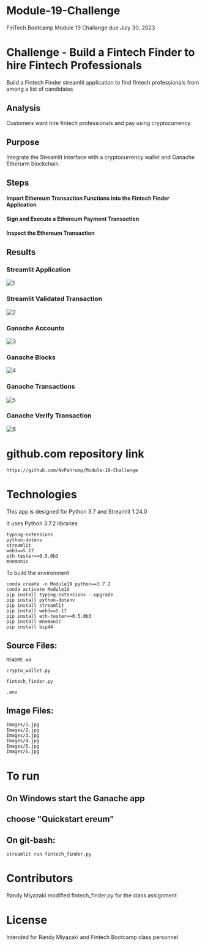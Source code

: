 # Module-19-Challenge

FinTech Bootcamp Module 19 Challange due July 30, 2023

# Challenge - Build a Fintech Finder to hire Fintech Professionals

Build a Fintech Finder streamlit application to find fintech professionals from among a list of candidates

## Analysis

Customers want hire fintech professionals and pay using cryptocurrency.

## Purpose

Integrate the Streamlit interface with a cryptocurrency wallet and Ganache Etherurm blockchain.

## Steps

#### Import Ethereum Transaction Functions into the Fintech Finder Application

#### Sign and Execute a Ethereum Payment Transaction

#### Inspect the Ethereum Transaction

## Results

### Streamlit Application
![1](./Images/1.jpg)

### Streamlit Validated Transaction
![2](./Images/2.jpg)

### Ganache Accounts
![3](./Images/3.jpg)

### Ganache Blocks
![4](./Images/4.jpg)

### Ganache Transactions
![5](./Images/5.jpg)

### Ganache Verify Transaction
![6](./Images/6.jpg)

# github.com repository link

	https://github.com/NvPahrump/Module-19-Challenge

# Technologies

This app is designed for Python 3.7 and Streamlit 1.24.0

It uses Python 3.7.2 libraries

	typing-extensions
	python-dotenv
	streamlit
	web3==5.17
	eth-tester==0.5.0b3
	mnemonic

To build the environment

	conda create -n Module19 python==3.7.2
	conda activate Module19
	pip install typing-extensions --upgrade
	pip install python-dotenv
	pip install streamlit
	pip install web3==5.17
	pip install eth-tester==0.5.0b3
	pip install mnemonic
	pip install bip44

## Source Files:

    README.md
    
	crypto_wallet.py

	fintech_finder.py 

	.env

##  Image Files:

    Images/1.jpg
    Images/2.jpg
    Images/3.jpg
    Images/4.jpg
    Images/5.jpg
    Images/6.jpg
    
# To run

## On Windows start the Ganache app

## choose "Quickstart ereum"

## On git-bash:

	streamlit run fintech_finder.py 

# Contributors

Randy Miyazaki modified fintech_finder.py for the class assignment

# License

Intended for Randy Miyazaki and Fintech Bootcamp class personnel
